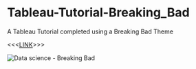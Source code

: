 # Tableau-Tutorial-Breaking_Bad
A Tableau Tutorial completed using a Breaking Bad Theme


<<<[LINK](https://public.tableau.com/app/profile/henrico.pieterse/viz/BreakingBad_16893493780310/Dashboard1?publish=yes)>>>


![Data science - Breaking Bad](https://github.com/HenricoPi/Tableau-Tutorial-Breaking_Bad/assets/110978979/f0e29404-4476-4b03-b080-46f75b140b78)
